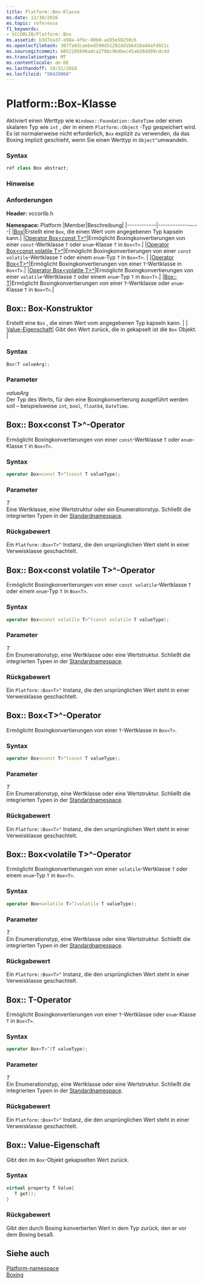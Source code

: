 ```yaml
---
title: Platform::Box-Klasse
ms.date: 12/30/2016
ms.topic: reference
f1_keywords:
- VCCORLIB/Platform::Box
ms.assetid: b3d7ea37-e98a-4fbc-80b0-ad35e50250c6
ms.openlocfilehash: 387fa03caebed599d51292dd1b6d18ad4afd921c
ms.sourcegitcommit: 6052185696adca270bc9bdbec45a626dd89cdcdd
ms.translationtype: MT
ms.contentlocale: de-DE
ms.lasthandoff: 10/31/2018
ms.locfileid: "50429068"
---
```

# <a name="platformbox-class"></a>Platform::Box-Klasse

Aktiviert einen Werttyp wie `Windows::Foundation::DateTime` oder einen skalaren Typ wie `int` , der in einem `Platform::Object` -Typ gespeichert wird. Es ist normalerweise nicht erforderlich, `Box` explizit zu verwenden, da das Boxing implizit geschieht, wenn Sie einen Werttyp in `Object^`umwandeln.

### <a name="syntax"></a>Syntax

```cpp
ref class Box abstract;
```
  ### <a name="remarks"></a>Hinweise

### <a name="requirements"></a>Anforderungen

**Header:** vccorlib.h

**Namespace:** Platform
|Member|Beschreibung|
|------------|-----------------|
|[Box](#ctor)|Erstellt eine `Box`, die einen Wert vom angegebenen Typ kapseln kann.|
|[Operator Box&lt;const T&gt;^](#box-const-t)|Ermöglicht Boxingkonvertierungen von einer `const`-Wertklasse `T` oder `enum`-Klasse `T` in `Box<T>`.|
|[Operator Box&lt;const volatile T&gt;^](#box-const-volatile-t)|Ermöglicht Boxingkonvertierungen von einer `const volatile`-Wertklasse `T` oder einem `enum`-Typ `T` in `Box<T>`. |
|[Operator Box&lt;T&gt;^](#box-t)|Ermöglicht Boxingkonvertierungen von einer `T`-Wertklasse in `Box<T>`.|
|[Operator Box&lt;volatile T&gt;^](#box-volatile-t)|Ermöglicht Boxingkonvertierungen von einer `volatile`-Wertklasse `T` oder einem `enum`-Typ `T` in `Box<T>`.|
|[Box:: T](#t)|Ermöglicht Boxingkonvertierungen von einer `T`-Wertklasse oder `enum`-Klasse `T` in `Box<T>`.|
## <a name="ctor"></a> Box:: Box-Konstruktor

Erstellt eine `Box` , die einen Wert vom angegebenen Typ kapseln kann. | |[ Value-Eigenschaft](#value)| Gibt den Wert zurück, die in gekapselt ist die `Box` Objekt. |
### <a name="syntax"></a>Syntax

```cpp
Box(T valueArg);
```

### <a name="parameters"></a>Parameter

*valueArg*<br/>
Der Typ des Werts, für den eine Boxingkonvertierung ausgeführt werden soll – beispielsweise `int`, `bool`, `float64`, `DateTime`.

## <a name="box-const-t"></a> Box:: Box&lt;const T&gt;^-Operator

Ermöglicht Boxingkonvertierungen von einer `const`-Wertklasse `T` oder `enum`-Klasse `T` in `Box<T>`.

### <a name="syntax"></a>Syntax

```cpp
operator Box<const T>^(const T valueType);
```

### <a name="parameters"></a>Parameter

*T*<br/>
Eine Wertklasse, eine Wertstruktur oder ein Enumerationstyp. Schließt die integrierten Typen in der [Standardnamespace](../cppcx/default-namespace.md).

### <a name="return-value"></a>Rückgabewert

Ein `Platform::Box<T>^` Instanz, die den ursprünglichen Wert steht in einer Verweisklasse geschachtelt.

## <a name="box-const-volatile-t"></a> Box:: Box&lt;const volatile T&gt;^-Operator

Ermöglicht Boxingkonvertierungen von einer `const volatile`-Wertklasse `T` oder einem `enum`-Typ `T` in `Box<T>`.

### <a name="syntax"></a>Syntax

```cpp
operator Box<const volatile T>^(const volatile T valueType);
```

### <a name="parameters"></a>Parameter

*T*<br/>
Ein Enumerationstyp, eine Wertklasse oder eine Wertstruktur. Schließt die integrierten Typen in der [Standardnamespace](../cppcx/default-namespace.md).

### <a name="return-value"></a>Rückgabewert

Ein `Platform::Box<T>^` Instanz, die den ursprünglichen Wert steht in einer Verweisklasse geschachtelt.

## <a name="box-t"></a> Box:: Box&lt;T&gt;^-Operator

Ermöglicht Boxingkonvertierungen von einer `T`-Wertklasse in `Box<T>`.

### <a name="syntax"></a>Syntax

```cpp
operator Box<const T>^(const T valueType);
```

### <a name="parameters"></a>Parameter

*T*<br/>
Ein Enumerationstyp, eine Wertklasse oder eine Wertstruktur. Schließt die integrierten Typen in der [Standardnamespace](../cppcx/default-namespace.md).

### <a name="return-value"></a>Rückgabewert

Ein `Platform::Box<T>^` Instanz, die den ursprünglichen Wert steht in einer Verweisklasse geschachtelt.

## <a name="box-volatile-t"></a> Box:: Box&lt;volatile T&gt;^-Operator

Ermöglicht Boxingkonvertierungen von einer `volatile`-Wertklasse `T` oder einem `enum`-Typ `T` in `Box<T>`.

### <a name="syntax"></a>Syntax

```cpp
operator Box<volatile T>^(volatile T valueType);
```

### <a name="parameters"></a>Parameter

*T*<br/>
Ein Enumerationstyp, eine Wertklasse oder eine Wertstruktur. Schließt die integrierten Typen in der [Standardnamespace](../cppcx/default-namespace.md).

### <a name="return-value"></a>Rückgabewert

Ein `Platform::Box<T>^` Instanz, die den ursprünglichen Wert steht in einer Verweisklasse geschachtelt.

## <a name="t"></a>  Box:: T-Operator

Ermöglicht Boxingkonvertierungen von einer `T`-Wertklasse oder `enum`-Klasse `T` in `Box<T>`.

### <a name="syntax"></a>Syntax

```cpp
operator Box<T>^(T valueType);
```

### <a name="parameters"></a>Parameter

*T*<br/>
Ein Enumerationstyp, eine Wertklasse oder eine Wertstruktur. Schließt die integrierten Typen in der [Standardnamespace](../cppcx/default-namespace.md).

### <a name="return-value"></a>Rückgabewert

Ein `Platform::Box<T>^` Instanz, die den ursprünglichen Wert steht in einer Verweisklasse geschachtelt.

## <a name="value"></a> Box:: Value-Eigenschaft

Gibt den im `Box`-Objekt gekapselten Wert zurück.

### <a name="syntax"></a>Syntax

```cpp
virtual property T Value{
   T get();
}
```

### <a name="return-value"></a>Rückgabewert

Gibt den durch Boxing konvertierten Wert in dem Typ zurück, den er vor dem Boxing besaß.

## <a name="see-also"></a>Siehe auch

[Platform-namespace](../cppcx/platform-namespace-c-cx.md)<br/>
[Boxing](../cppcx/boxing-c-cx.md)